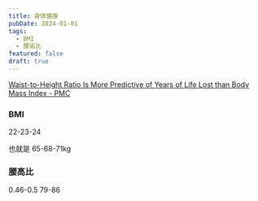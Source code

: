 ```yaml
---
title: 身体健康
pubDate: 2024-01-01
tags:
  - BMI
  - 腰高比
featured: false
draft: true
---
```



[Waist-to-Height Ratio Is More Predictive of Years of Life Lost than Body Mass Index - PMC](https://www.ncbi.nlm.nih.gov/pmc/articles/PMC4157748/)


### BMI

22-23-24

也就是 65-68-71kg

### 腰高比

0.46-0.5 79-86
